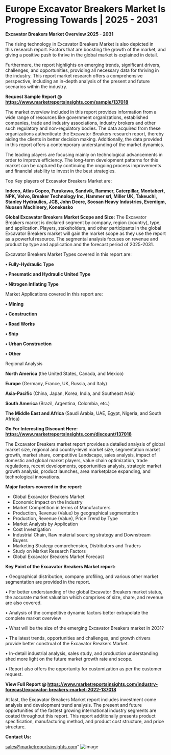 # Europe Excavator Breakers Market Is Progressing Towards | 2025 - 2031

<Strong> Excavator Breakers Market Overview 2025 - 2031</strong>

The rising technology in Excavator Breakers Market is also depicted in this research report. Factors that are boosting the growth of the market, and giving a positive push to thrive in the global market is explained in detail.

Furthermore, the report highlights on emerging trends, significant drivers, challenges, and opportunities, providing all necessary data for thriving in the industry. This report market research offers a comprehensive perspective, including an in-depth analysis of the present and future scenarios within the industry.

<strong>Request Sample Report @ <a href=https://www.marketreportsinsights.com/sample/137018>https://www.marketreportsinsights.com/sample/137018</a></strong>

The market overview included in this report provides information from a wide range of resources like government organizations, established companies, trade and industry associations, industry brokers and other such regulatory and non-regulatory bodies. The data acquired from these organizations authenticate the Excavator Breakers research report, thereby aiding the clients in better decision making. Additionally, the data provided in this report offers a contemporary understanding of the market dynamics.

The leading players are focusing mainly on technological advancements in order to improve efficiency. The long-term development patterns for this market can be captured by continuing the ongoing process improvements and financial stability to invest in the best strategies.

Top Key players of Excavator Breakers Market are:

<strong>Indeco, Atlas Copco, Furukawa, Sandvik, Rammer, Caterpillar, Montabert, NPK, Volvo, Breaker Technology Inc, Hammer srl, Miller UK, Takeuchi, Stanley Hydraulics, JCB, John Deere, Soosan Heavy Industries, Everdigm, Nuosen Machinery, Konekesko</strong>

<strong><b>Global Excavator Breakers Market Scope and Size:</b></strong>
The Excavator Breakers market is declared segment by company, region (country), type, and application. Players, stakeholders, and other participants in the global Excavator Breakers market will gain the market scope as they use the report as a powerful resource. The segmental analysis focuses on revenue and product by type and application and the forecast period of 2025-2031.

Excavator Breakers Market Types covered in this report are:

<strong>• Fully-Hydraulic Type

• Pneumatic and Hydraulic United Type

• Nitrogen Inflating Type</strong>

Market Applications covered in this report are:

<strong>• Mining

• Construction

• Road Works

• Ship

• Urban Construction

• Other</strong> 

Regional Analysis

<strong>North America</strong> (the United States, Canada, and Mexico)

<strong>Europe</strong> (Germany, France, UK, Russia, and Italy)

<strong>Asia-Pacific</strong> (China, Japan, Korea, India, and Southeast Asia)

<strong>South America</strong> (Brazil, Argentina, Colombia, etc.)

<strong>The Middle East and Africa</strong> (Saudi Arabia, UAE, Egypt, Nigeria, and South Africa)

<strong>Go For Interesting Discount Here: <a href=https://www.marketreportsinsights.com/discount/137018>https://www.marketreportsinsights.com/discount/137018</a></strong>

The Excavator Breakers market report provides a detailed analysis of global market size, regional and country-level market size, segmentation market growth, market share, competitive Landscape, sales analysis, impact of domestic and global market players, value chain optimization, trade regulations, recent developments, opportunities analysis, strategic market growth analysis, product launches, area marketplace expanding, and technological innovations.

<strong><b>Major factors covered in the report:</b></strong>
<ul>
  <li>Global Excavator Breakers Market </li>
  <li>Economic Impact on the Industry</li>
  <li>Market Competition in terms of Manufacturers</li>
  <li>Production, Revenue (Value) by geographical segmentation</li>
  <li>Production, Revenue (Value), Price Trend by Type</li>
  <li>Market Analysis by Application</li>
  <li>Cost Investigation</li>
  <li>Industrial Chain, Raw material sourcing strategy and Downstream Buyers</li>
  <li>Marketing Strategy comprehension, Distributors and Traders</li>
  <li>Study on Market Research Factors</li>
  <li>Global Excavator Breakers Market Forecast</li>
</ul>

<strong><b>Key Point of the Excavator Breakers Market report:</b></strong>

• Geographical distribution, company profiling, and various other market segmentation are provided in the report.

• For better understanding of the global Excavator Breakers market status, the accurate market valuation which comprises of size, share, and revenue are also covered.

• Analysis of the competitive dynamic factors better extrapolate the complete market overview

• What will be the size of the emerging Excavator Breakers market in 2031?

• The latest trends, opportunities and challenges, and growth drivers provide better construal of the Excavator Breakers Market.

• In-detail industrial analysis, sales study, and production understanding shed more light on the future market growth rate and scope.

• Report also offers the opportunity for customization as per the customer request.

<strong><b>View Full Report @ <a href=https://www.marketreportsinsights.com/industry-forecast/excavator-breakers-market-2022-137018>https://www.marketreportsinsights.com/industry-forecast/excavator-breakers-market-2022-137018</a></b></strong>


At last, the Excavator Breakers Market report includes investment come analysis and development trend analysis. The present and future opportunities of the fastest growing international industry segments are coated throughout this report. This report additionally presents product specification, manufacturing method, and product cost structure, and price structure.

<strong>Contact Us:</strong>

sales@marketreportsinsights.com"
![image](https://github.com/user-attachments/assets/c3272f16-4a1a-4360-be73-8aae871667c5)
